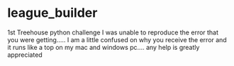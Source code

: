 # league_builder
1st Treehouse python challenge
I was unable to reproduce the error that you were getting.....
I am a little confused on why you receive the error and it runs like a top on my mac and windows pc....
any help is greatly appreciated
